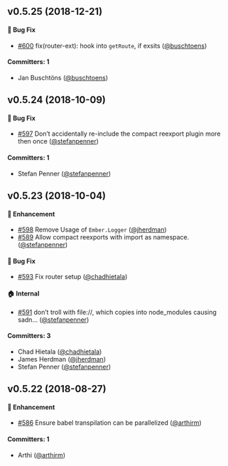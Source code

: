 ## v0.5.25 (2018-12-21)

#### :bug: Bug Fix
* [#600](https://github.com/ember-engines/ember-engines/pull/600) fix(router-ext): hook into `getRoute`, if exsits ([@buschtoens](https://github.com/buschtoens))

#### Committers: 1
- Jan Buschtöns ([@buschtoens](https://github.com/buschtoens))


## v0.5.24 (2018-10-09)

#### :bug: Bug Fix
* [#597](https://github.com/ember-engines/ember-engines/pull/597) Don’t accidentally re-include the compact reexport plugin more then once ([@stefanpenner](https://github.com/stefanpenner))

#### Committers: 1
- Stefan Penner ([@stefanpenner](https://github.com/stefanpenner))


## v0.5.23 (2018-10-04)

#### :rocket: Enhancement
* [#598](https://github.com/ember-engines/ember-engines/pull/598) Remove Usage of `Ember.Logger` ([@jherdman](https://github.com/jherdman))
* [#589](https://github.com/ember-engines/ember-engines/pull/589) Allow compact reexports with import as namespace. ([@stefanpenner](https://github.com/stefanpenner))

#### :bug: Bug Fix
* [#593](https://github.com/ember-engines/ember-engines/pull/593) Fix router setup ([@chadhietala](https://github.com/chadhietala))

#### :house: Internal
* [#591](https://github.com/ember-engines/ember-engines/pull/591) don’t troll with file://, which copies into node_modules causing sadn… ([@stefanpenner](https://github.com/stefanpenner))

#### Committers: 3
- Chad Hietala ([@chadhietala](https://github.com/chadhietala))
- James Herdman ([@jherdman](https://github.com/jherdman))
- Stefan Penner ([@stefanpenner](https://github.com/stefanpenner))


## v0.5.22 (2018-08-27)

#### :rocket: Enhancement
* [#586](https://github.com/ember-engines/ember-engines/pull/586) Ensure babel transpilation can be parallelized  ([@arthirm](https://github.com/arthirm))

#### Committers: 1
- Arthi ([@arthirm](https://github.com/arthirm))

